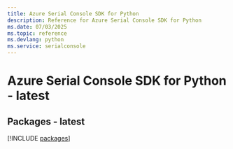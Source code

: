 ```yaml
---
title: Azure Serial Console SDK for Python
description: Reference for Azure Serial Console SDK for Python
ms.date: 07/03/2025
ms.topic: reference
ms.devlang: python
ms.service: serialconsole
---
```

# Azure Serial Console SDK for Python - latest
## Packages - latest
[!INCLUDE [packages](serial-console-index.md)]